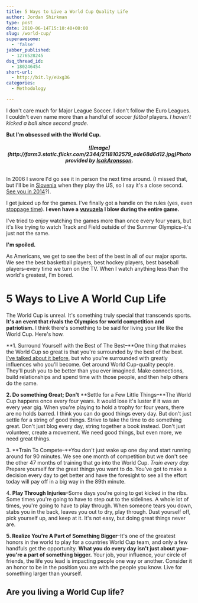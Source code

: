 ```yaml
---
title: 5 Ways to Live a World Cup Quality Life
author: Jordan Shirkman
type: post
date: 2010-06-14T15:10:40+00:00
slug: /world-cup/
superawesome:
  - 'false'
jabber_published:
  - 1276528245
dsq_thread_id:
  - 180246454
short-url:
  - http://bit.ly/eUxg36
categories:
  - Methodology

---
```

I don't care much for Major League Soccer. I don't follow the Euro Leagues. I couldn't even name more than a handful of soccer _fútbol_ players. _I haven't kicked a ball since second grade._

**But I'm obsessed with the World Cup.**

<h6 style="text-align: center;">
  <strong>![Image](http://farm3.static.flickr.com/2344/2118102579_ede68d6d12.jpg)Photo provided by <a href="http://www.flickr.com/photos/isakaronsson/">IsakAronsson</a>.<br /> </strong>
</h6>

In 2006 I swore I'd go see it in person the next time around. (I missed that, but I'll be in [Slovenia](http://thesloveniaproject.com) when they play the US, so I say it's a close second. [See you in 2014](http://www.fifa.com/worldcup/brazil2014/index.html)?).

I get juiced up for the games. I've finally got a handle on the rules (yes, even [stoppage time](http://en.wikipedia.org/wiki/Association_football#Gameplay)). **I even have a** [**vuvuzela**](http://abcnews.go.com/International/Media/vuvuzela-banned-world-cup/story?id=10908539) **I blow during the entire game.**

I've tried to enjoy watching the games more than once every four years, but it's like trying to watch Track and Field outside of the Summer Olympics&#8211;it's just not the same.

**I'm spoiled.**

As Americans, we get to see the best of the best in all of our major sports. We see the best basketball players, best hockey players, best baseball players–every time we turn on the TV. When I watch anything less than the world's greatest, I'm bored.

# 5 Ways to Live A World Cup Life

The World Cup is unreal. It's something truly special that transcends sports. **It's an event that rivals the Olympics for world competition and patriotism.** I think there's something to be said for living your life like the World Cup. Here's how.

**1. Surround Yourself with the Best of The Best–**One thing that makes the World Cup so great is that you're surrounded by the best of the best. [I've talked about it before](http://jshirkman.wordpress.com/2009/08/24/show-me-your-friends-and-ill-show-you-your-future/), but who you're surrounded with greatly influences who you'll become. Get around World Cup-quality people. They'll push you to be better than you ever imagined. Make connections, build relationships and spend time with those people, and then help others do the same.

**2. Do something Great; Don't** **Settle for a Few Little Things–**The World Cup happens once every four years. It would lose it's luster if it was an every year gig. When you're playing to hold a trophy for four years, there are no holds barred. I think you can do good things every day. But don't just settle for a string of good things. Strive to take the time to do something great. Don't just blog every day, string together a book instead. Don't just volunteer, create a movement. We need good things, but even more, we need great things.

3. **Train To Compete–**You don't just wake up one day and start running around for 90 minutes. We see one month of competition but we don't see the other 47 months of training that go into the World Cup. _Train every day._ Prepare yourself for the great things you want to do. You've got to make a decision every day to get better and have the foresight to see all the effort today will pay off in a big way in the 89th minute.

4. **Play Through Injuries**–Some days you're going to get kicked in the ribs. Some times you're going to have to step out to the sidelines. A whole lot of times, you're going to have to play through. When someone tears you down, stabs you in the back, leaves you out to dry, play through. Dust yourself off, pick yourself up, and keep at it. It's not easy, but doing great things never are.

**5. Realize You're A Part of Something Bigger**&#8211;It's one of the greatest honors in the world to play for a countries World Cup team, and only a few handfuls get the opportunity. **What you do every day isn't just about you&#8211;you're a part of something bigger.** Your job, your influence, your circle of friends, the life you lead is impacting people one way or another. Consider it an honor to be in the position you are with the people you know. Live for something larger than yourself.

## Are you living a World Cup life?

